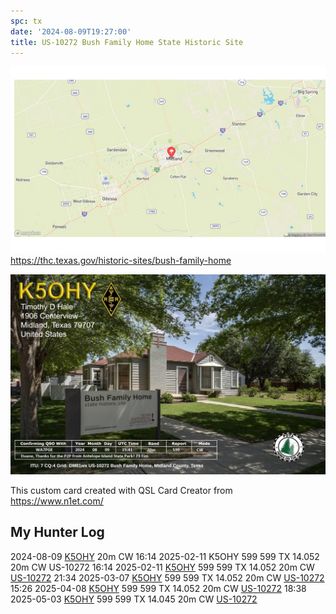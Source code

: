 ```yaml
---
spc: tx
date: '2024-08-09T19:27:00'
title: US-10272 Bush Family Home State Historic Site
---
```


![pasted_image.png](/static/pasted_image_0149.png)
https://thc.texas.gov/historic-sites/bush-family-home


![WA7PGE_20240809_15_41_20m_CW_RecNum_11.jpg](/static/WA7PGE_20240809_15_41_20m_CW_RecNum_11.jpg)


This custom card created with QSL Card Creator from  https://www.n1et.com/ 

## My Hunter Log
2024-08-09  [K5OHY](https://www.qrz.com/db/K5OHY)  20m CW
16:14    2025-02-11    K5OHY    599    599    TX    14.052    20m    CW    US-10272
16:14    2025-02-11    [K5OHY](https://qrz.com/db/K5OHY)    599    599    TX    14.052    20m    CW    [US-10272](https://pota.app/#/park/US-10272)
21:34    2025-03-07    [K5OHY](https://qrz.com/db/K5OHY)    599    599    TX    14.052    20m    CW    [US-10272](https://pota.app/#/park/US-10272)
15:26    2025-04-08    [K5OHY](https://qrz.com/db/K5OHY)    599    599    TX    14.052    20m    CW    [US-10272](https://pota.app/#/park/US-10272)
18:38    2025-05-03    [K5OHY](https://qrz.com/db/K5OHY)    599    599    TX    14.045    20m    CW    [US-10272](https://pota.app/#/park/US-10272)